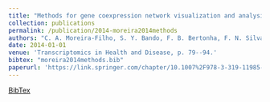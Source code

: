 ```yaml
---
title: "Methods for gene coexpression network visualization and analysis"
collection: publications
permalink: /publication/2014-moreira2014methods
authors: "C. A. Moreira-Filho, S. Y. Bando, F. B. Bertonha, F. N. Silva, L. da F. Costa"
date: 2014-01-01
venue: 'Transcriptomics in Health and Disease, p. 79--94.'
bibtex: "moreira2014methods.bib"
paperurl: 'https://link.springer.com/chapter/10.1007%2F978-3-319-11985-4_4'
---
```

[BibTex](http://filipinascimento.github.io/files/bibtex/moreira2014methods.bib)
